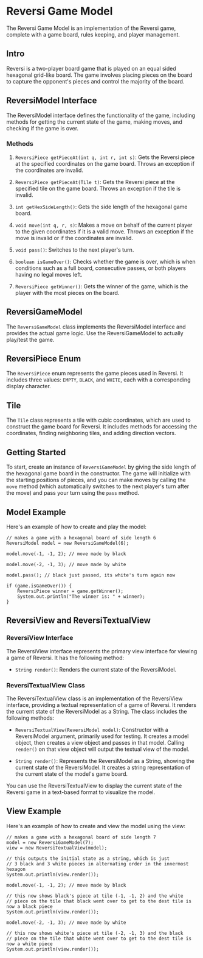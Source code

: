 # Reversi Game Model

The Reversi Game Model is an implementation of the Reversi game, 
complete with a game board, rules keeping, and player management. 

## Intro

Reversi is a two-player board game that is played 
on an equal sided hexagonal grid-like board. The game involves placing pieces on the board 
to capture the opponent's pieces and control the majority of the board.

## ReversiModel Interface

The ReversiModel interface defines the functionality of the game, including methods for 
getting the current state of the game, making moves, and checking if the game is over. 

### Methods

1. `ReversiPiece getPieceAt(int q, int r, int s)`: Gets the Reversi piece at the specified coordinates on the game board. Throws an exception if the coordinates are invalid.

2. `ReversiPiece getPieceAt(Tile t)`: Gets the Reversi piece at the specified tile on the game board. Throws an exception if the tile is invalid.

3. `int getHexSideLength()`: Gets the side length of the hexagonal game board.

4. `void move(int q, r, s)`: Makes a move on behalf of the current player to the given coordinates if it is a valid move. Throws an exception if the move is invalid or if the coordinates are invalid.

5. `void pass()`: Switches to the next player's turn.

6. `boolean isGameOver()`: Checks whether the game is over, which is when conditions such as a full board, consecutive passes, or both players having no legal moves left.

7. `ReversiPiece getWinner()`: Gets the winner of the game, which is the player with the most pieces on the board. 

## ReversiGameModel

The `ReversiGameModel` class implements the ReversiModel interface and provides the actual game logic. Use the ReversiGameModel to actually play/test the game. 

## ReversiPiece Enum

The `ReversiPiece` enum represents the game pieces used in Reversi. It includes three values: `EMPTY`, `BLACK`, and `WHITE`, each with a corresponding display character.

## Tile

The `Tile` class represents a tile with cubic coordinates, which are used to construct the game board for Reversi. It includes methods for accessing the coordinates, finding neighboring tiles, and adding direction vectors.

## Getting Started

To start, create an instance of `ReversiGameModel` by giving the 
side length of the hexagonal game board in the constructor. The game will initialize with the starting positions 
of pieces, and you can make moves by calling the `move` method (which automatically switches to the next player's turn after the move)
and pass your turn using the `pass` method.

## Model Example 

Here's an example of how to create and play the model:

```
// makes a game with a hexagonal board of side length 6
ReversiModel model = new ReversiGameModel(6); 

model.move(-1, -1, 2); // move made by black

model.move(-2, -1, 3); // move made by white

model.pass(); // black just passed, its white's turn again now

if (game.isGameOver()) {
    ReversiPiece winner = game.getWinner();
    System.out.println("The winner is: " + winner);
}
```



## ReversiView and ReversiTextualView

### ReversiView Interface

The ReversiView interface represents the primary view interface for viewing a game of Reversi. 
It has the following method:

- `String render()`: Renders the current state of the ReversiModel.

### ReversiTextualView Class

The ReversiTextualView class is an implementation of the ReversiView interface, providing a textual representation of a game of Reversi. It renders the current state of the ReversiModel as a String. The class includes the following methods:


- `ReversiTextualView(ReversiModel model)`: Constructor with a ReversiModel argument, primarily used for testing. It creates a model object, then creates a view object and passes in that model. Calling `render()` on that view object will output the textual view of the model.

- `String render()`: Represents the ReversiModel as a String, showing the current state of the ReversiModel. It creates a string representation of the current state of the model's game board.

You can use the ReversiTextualView to display the current state of the Reversi game in a text-based format to visualize the model.

## View Example

Here's an example of how to create and view the model using the view:

```
// makes a game with a hexagonal board of side length 7
model = new ReversiGameModel(7);
view = new ReversiTextualView(model); 

// this outputs the initial state as a string, which is just 
// 3 black and 3 white pieces in alternating order in the innermost hexagon
System.out.println(view.render()); 

model.move(-1, -1, 2); // move made by black

// this now shows black's piece at tile (-1, -1, 2) and the white
// piece on the tile that black went over to get to the dest tile is now a black piece
System.out.println(view.render()); 

model.move(-2, -1, 3); // move made by white

// this now shows white's piece at tile (-2, -1, 3) and the black
// piece on the tile that white went over to get to the dest tile is now a white piece
System.out.println(view.render());


```
